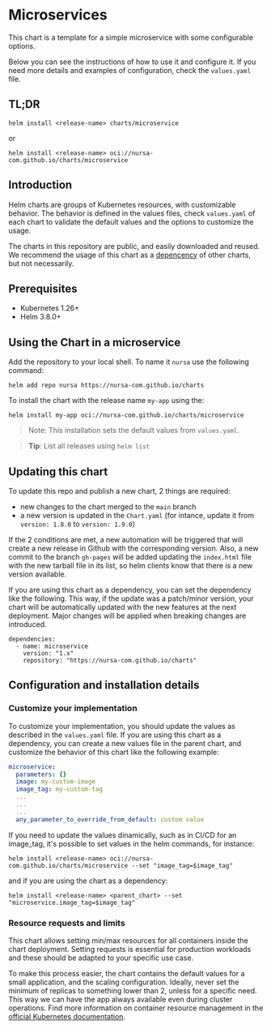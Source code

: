 # Microservices

This chart is a template for a simple microservice with some configurable options.

Below you can see the instructions of how to use it and configure it.
If you need more details and examples of configuration, check the `values.yaml` file.

## TL;DR

```console
helm install <release-name> charts/microservice
```
or

```console
helm install <release-name> oci://nursa-com.github.io/charts/microservice
```

## Introduction
Helm charts are groups of Kubernetes resources, with customizable behavior. The behavior is defined in the values files, check `values.yaml` of each chart to validate the default values and the options to customize the usage.

The charts in this repository are public, and easily downloaded and reused. We recommend the usage of this chart as a [depencency](https://helm.sh/docs/helm/helm_dependency/) of other charts, but not necessarily.

## Prerequisites

- Kubernetes 1.26+
- Helm 3.8.0+

## Using the Chart in a microservice

Add the repository to your local shell. To name it `nursa` use the following command:

```console
helm add repo nursa https://nursa-com.github.io/charts
```

To install the chart with the release name `my-app` using the:

```console
helm install my-app oci://nursa-com.github.io/charts/microservice
```

> Note: This installation sets the default values from `values.yaml`.

> **Tip**: List all releases using `helm list`

## Updating this chart
To update this repo and publish a new chart, 2 things are required:
- new changes to the chart merged to the `main` branch
- a new version is updated in the `Chart.yaml` (for intance, update it from `version: 1.8.0` to `version: 1.9.0`)

If the 2 conditions are met, a new automation will be triggered that will create a new release in Github with the corresponding version. Also, a new commit to the branch `gh-pages` will be added updating the `index.html` file with the new tarball file in its list, so helm clients know that there is a new version available.

If you are using this chart as a dependency, you can set the dependency like the following. This way, if the update was a patch/minor version, your chart will be automatically updated with the new features at the next deployment. Major changes will be applied when breaking changes are introduced.
```
dependencies:
  - name: microservice
    version: "1.x"
    repository: "https://nursa-com.github.io/charts"
```
## Configuration and installation details

### Customize your implementation
To customize your implementation, you should update the values as described in the `values.yaml` file. If you are using this chart as a dependency, you can create a new values file in the parent chart, and customize the behavior of this chart like the following example:

```parent-chart-values.yaml
microservice:
  parameters: {}
  image: my-custom-image
  image_tag: my-custom-tag
  ...
  ...
  ...
  any_parameter_to_override_from_default: custom value
```

If you need to update the values dinamically, such as in CI/CD for an image_tag, it's possible to set values in the helm commands, for instance:
```
helm install <release-name> oci://nursa-com.github.io/charts/microservice --set "image_tag=$image_tag"
```
and if you are using the chart as a dependency:
```
helm install <release-name> <parent_chart> --set "microservice.image_tag=$image_tag"
```

### Resource requests and limits

This chart allows setting min/max resources for all containers inside the chart deployment. Setting requests is essential for production workloads and these should be adapted to your specific use case.

To make this process easier, the chart contains the default values for a small application, and the scaling configuration. Ideally, never set the minimum of replicas to something lower than 2, unless for a specific need. This way we can have the app always available even during cluster operations. Find more information on container resource management in the [official Kubernetes documentation](https://kubernetes.io/docs/concepts/configuration/manage-resources-containers/).
